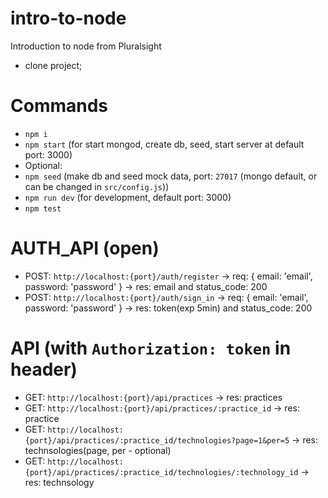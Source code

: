 # intro-to-node
Introduction to node from Pluralsight

- clone project;

# Commands
- `npm i`
- `npm start` (for start mongod, create db, seed, start server at default port: 3000)
- Optional: 
- `npm seed` (make db and seed mock data, port: `27017` (mongo default, or can be changed in `src/config.js`))
- `npm run dev` (for development, default port: 3000)
- `npm test`

# AUTH_API (open)
- POST: `http://localhost:{port}/auth/register` -> req: { email: 'email', password: 'password' } -> res: email and status_code: 200 
- POST: `http://localhost:{port}/auth/sign_in` -> req: { email: 'email', password: 'password' } -> res: token(exp 5min) and status_code: 200

# API (with `Authorization: token` in header)
- GET: `http://localhost:{port}/api/practices` -> res: practices
- GET: `http://localhost:{port}/api/practices/:practice_id` -> res: practice
- GET: `http://localhost:{port}/api/practices/:practice_id/technologies?page=1&per=5` -> res: technsologies(page, per - optional)
- GET: `http://localhost:{port}/api/practices/:practice_id/technologies/:technology_id` -> res: technsology
